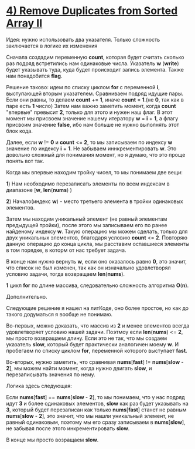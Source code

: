 # [**4) Remove Duplicates from Sorted Array II**](https://leetcode.com/problems/remove-duplicates-from-sorted-array-ii/description/)

Идея: нужно использовать два указателя. Только сложность заключается в логике их изменения

Сначала создадим переменную **count**, которая будет считать сколько раз подряд встретились нам одинаковые числа. Указатель **w** (**write**) будет указывать туда, куда  будет происходит запись элемента. Также нам понадобится **flag**.

Решение таково: идем по списку циклом **for** с переменной **i**, выступающей вторым указателем. Сравниваем подряд идущие пары. Если они равны, то делаем **count** += **1**, иначе **count** = **1**.(не **0**, так как в паре есть **1** число) Затем нам важно заметить момент, когда **count** "впервые" превысит **2**, только для этого и нужен наш флаг. В этот момент мы присвоем значение нашему итератору **w** = **i** + **1**, а флагу присвоим значение **false**, ибо нам больше не нужно выполнять этот блок кода.

Далее, если **w** != **0** и **count** <= **2**, то мы записываем по индексу **w** значение по индексу **i** + **1**. Не забываем иннкрементировать **w**. Это довольно сложный для понимания момент, но я думаю, что это проще понять вот так.

Когда мы впервые находим тройку чисел, то мы понимаем две вещи:

**1**) Нам необходимо перезаписать элементы по всем индексам в диапазоне [**w**, **len**(**nums**) )

**2**) Начало(индекс **w**) - место третьего элемента в тройки одинаковых элементов.

Затем мы находим уникальный элемент (не равный элементам предыдущей тройки), после этого мы записываем его по ранее найденому индексу **w**. Такую операцию мы можем сделать, только для двух уникальных элементов, благодаря условию **count** <= **2**. Повторяю данную операцию до конца цикла, мы расставим оставшиеся элементы в том порядке, в которм от нас требует задача.

В конце нам нужно вернуть **w**, если оно оказалось равно **0**, это значит, что список не был изменен, так как он изначально удовлетворял условию задачи, тогда возвращаем **len**(**nums**).

**1** цикл **for** по длине массива, следовательно сложность алгоритма **O**(**n**).



Дополнительно.

Следующие решение я нашел на литКоде, оно более простое, но как до такого додуматься я вообще не понимаю.

Во-первых, можно доказать, что массив из **2** и менее элементов всегда удовлетворяет условию нашей задачи. Поэтмоу если **len**(**nums**) <= **2**, мы просто возвращаем длину. Если это не так, что мы создаем указатель **slow**, который будет практически аналогичен моему **w**. И пробегаем по списку циклом **for**, переменной которого выступает **fast**.

Во-вторых, нужно заметить, что сравнивая **nums**[**fast**] != **nums**[**slow** - **2**], мы можем найти момент, когда нужно двигать **slow**, и перезаписывать значения по нему.

Логика здесь следующая:

Если **nums**[**fast**] == **nums**[**slow** - **2**], то мы понимаем, что у нас подряд идут **3** и более одинаковых элементов, **slow** как раз будет указывать на **3**, который будет перезаписан как только **nums**[**fast**] станет не равным **nums**[**slow** - **2**], это значит, что мы нашли уникальный элемент, не равный одинаковым, поэтому мы его сразу записываем в **nums**[**slow**], не забывая после этого инкрементировать **slow**.

В конце мы просто возращаем **slow**.

